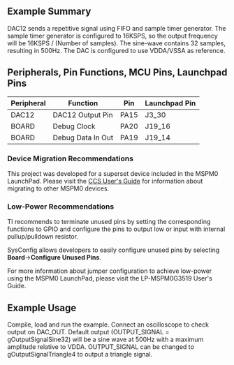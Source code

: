 ## Example Summary

DAC12 sends a repetitive signal using FIFO and sample timer generator.
The sample timer generator is configured to 16KSPS, so the output frequency will be 16KSPS / (Number of samples).
The sine-wave contains 32 samples, resulting in 500Hz.
The DAC is configured to use VDDA/VSSA as reference.

## Peripherals, Pin Functions, MCU Pins, Launchpad Pins
| Peripheral | Function | Pin | Launchpad Pin |
| --- | --- | --- | --- |
| DAC12 | DAC12 Output Pin | PA15 | J3_30 |
| BOARD | Debug Clock | PA20 | J19_16 |
| BOARD | Debug Data In Out | PA19 | J19_14 |

### Device Migration Recommendations
This project was developed for a superset device included in the MSPM0 LaunchPad. Please
visit the [CCS User's Guide](https://software-dl.ti.com/msp430/esd/MSPM0-SDK/latest/docs/english/tools/ccs_ide_guide/doc_guide/doc_guide-srcs/ccs_ide_guide.html#sysconfig-project-migration)
for information about migrating to other MSPM0 devices.

### Low-Power Recommendations
TI recommends to terminate unused pins by setting the corresponding functions to
GPIO and configure the pins to output low or input with internal
pullup/pulldown resistor.

SysConfig allows developers to easily configure unused pins by selecting **Board**→**Configure Unused Pins**.

For more information about jumper configuration to achieve low-power using the
MSPM0 LaunchPad, please visit the LP-MSPM0G3519 User's Guide.

## Example Usage
Compile, load and run the example.
Connect an oscilloscope to check output on DAC_OUT.
Default output (OUTPUT_SIGNAL = gOutputSignalSine32) will be a sine wave at 500Hz with a maximum amplitude relative to VDDA.
OUTPUT_SIGNAL can be changed to gOutputSignalTriangle4 to output a triangle signal.
